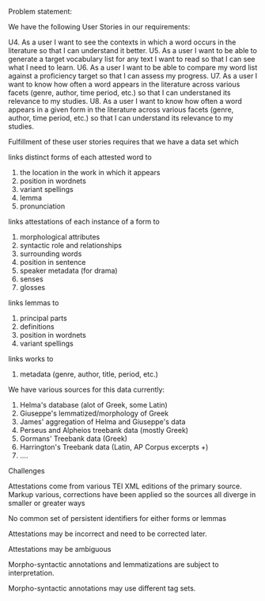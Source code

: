 Problem statement:

We have the following User Stories in our requirements:

U4. As a user I want to see the contexts in which a word occurs in the literature so that I can understand it better.
U5. As a user I want to be able to generate a target vocabulary list for any text I want to read so that I can see what I need to learn.
U6. As a user I want to be able to compare my word list against a proficiency target so that I can assess my progress.
U7. As a user I want to know how often a word appears in the literature across various facets (genre, author, time period, etc.) so that I can understaned its relevance to my studies.
U8. As a user I want to know how often a word appears in a given form in the literature across various facets (genre, author, time period, etc.) so that I can understand its relevance to my studies.


Fulfillment of these user stories requires that we have a data set which

links distinct forms of each attested word to

1. the location in the work in which it appears 
1. position in wordnets
1. variant spellings
1. lemma
1. pronunciation

links attestations of each instance of a form to

1. morphological attributes
1. syntactic role and relationships
1. surrounding words
1. position in sentence
1. speaker metadata (for drama)
1. senses 
1. glosses

links lemmas to

1. principal parts
1. definitions
1. position in wordnets
1. variant spellings

links works to

1. metadata (genre, author, title, period, etc.)


We have various sources for this data currently:

1. Helma's database (alot of Greek, some Latin)
2. Giuseppe's lemmatized/morphology of Greek
3. James' aggregation of Helma and Giuseppe's data
4. Perseus and Alpheios treebank data (mostly Greek)
5. Gormans' Treebank data (Greek)
6. Harrington's Treebank data (Latin, AP Corpus excerpts +)
7. ....

Challenges 

Attestations come from various TEI XML editions of the primary source. Markup various, corrections have been applied 
so the sources all diverge in smaller or greater ways

No common set of persistent identifiers for either forms or lemmas

Attestations may be incorrect and need to be corrected later. 

Attestations may be ambiguous

Morpho-syntactic annotations and lemmatizations are subject to interpretation.

Morpho-syntactic annotations may use different tag sets.





